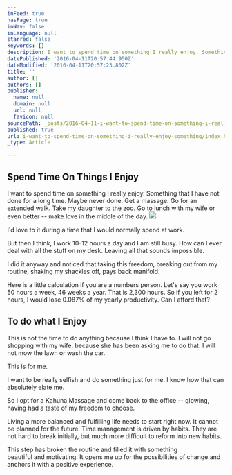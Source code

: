 ```yaml
---
inFeed: true
hasPage: true
inNav: false
inLanguage: null
starred: false
keywords: []
description: I want to spend time on something I really enjoy. Something that I have not done for a long time. Maybe never done. Get a massage. Go for an extended walk. Take my daughter to the zoo. Go to lunch with my wife or even better – make love in the middle of the day.
datePublished: '2016-04-11T20:57:44.950Z'
dateModified: '2016-04-11T20:57:23.802Z'
title: ''
author: []
authors: []
publisher:
  name: null
  domain: null
  url: null
  favicon: null
sourcePath: _posts/2016-04-11-i-want-to-spend-time-on-something-i-really-enjoy-something.md
published: true
url: i-want-to-spend-time-on-something-i-really-enjoy-something/index.html
_type: Article

---
```

## Spend Time On Things I Enjoy

I want to spend time on something I really enjoy. Something that I have not done for a long time. Maybe never done. Get a massage. Go for an extended walk. Take my daughter to the zoo. Go to lunch with my wife or even better -- make love in the middle of the day.
![](https://the-grid-user-content.s3-us-west-2.amazonaws.com/be876b2d-efc2-455a-a411-bf7d4524cd48.jpg)

I'd love to it during a time that I would normally spend at work.

But then I think, I work 10-12 hours a day and I am still busy. How can I ever deal with all the stuff on my desk. Leaving all that sounds impossible.

I did it anyway and noticed that taking this freedom, breaking out from my routine, shaking my shackles off, pays back manifold.

Here is a little calculation if you are a numbers person. Let's say you work 50 hours a week, 46 weeks a year. That is 2,300 hours. So if you left for 2 hours, I would lose 0.087% of my yearly productivity. Can I afford that?

## To do what I Enjoy

This is not the time to do anything because I think I have to. I will not go shopping with my wife, because she has been asking me to do that. I will not mow the lawn or wash the car.

This is for me.

I want to be really selfish and do something just for me. I know how that can absolutely elate me.

So I opt for a Kahuna Massage and come back to the office -- glowing, having had a taste of my freedom to choose.

Living a more balanced and fulfilling life needs to start right now. It cannot be planned for the future. Time management is driven by habits. They are not hard to break initially, but much more difficult to reform into new habits.

This step has broken the routine and filled it with something  
beautiful and motivating. It opens me up for the possibilities of change and anchors it with a positive experience.